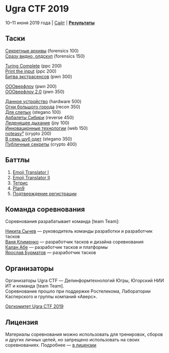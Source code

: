 # Ugra CTF 2019

10–11 июня 2019 года | [Сайт](https://ugractf.ru) | **[Результаты](SCOREBOARD.md)**

## Таски

[Секретные архивы](tasks/anonymous/) (forensics 100)  
[Сразу видно, олдскул](tasks/olds/) (forensics 150)

[Turing Complete](tasks/turing/) (ppc 200)  
[Print the input](tasks/printinput/) (ppc 200)  
[Битва экстрасенсов](tasks/extrasense/) (pwn 300)

[ОООверфлоу](tasks/oooverflow/) (pwn 200)  
[ОООверфлоу 2.0](tasks/oooverflow2/) (pwn 350)

[Данное устройство](tasks/apparatus/) (hardware 500)  
[Огни большого города](tasks/bigcitylights/) (recon 350)  
[Для слепых](tasks/blind/) (stegano 100)  
[Арбалеты Сибири](tasks/bow/) (reverse 450)  
[Леденящее дыхание](tasks/exhale/) (joy 100)  
[Инновационные технологии](tasks/modern/) (web 150)  
[noteasy³](tasks/noteasy3/) (crypto 200)  
[В семь шуб одет](tasks/onionion/) (stegano 350)  
[Публичные секреты](tasks/secrets/) (crypto 400)

## Баттлы

1. [Emoji Translator I](battles/emoji-deploy/)
2. [Emoji Translator II](battles/emoji/)
3. [Тетрис](battles/tetris/)
4. [Plan9](battles/plan/)
5. [Подтверждение регистрации](battles/signupnowhere/)

## Команда соревнования

Соревнования разрабатывает команда [team Team]:

[Никита Сычев](https://github.com/nsychev) — руководитель команды разработки и разработчик тасков  
[Ваня Клименко](https://github.com/vanyaklimenko) — разработчик тасков и дизайна соревнования  
[Калан Абе](https://github.com/kalan) — разработчик тасков и платформы  
[Ярослав Бурматов](https://github.com/javach) — разработчик тасков

## Организаторы

Организаторы Ugra CTF — Депинформтехнологий Югры, Югорский НИИ ИТ и команда [team Team].  
Соревнование прошло при поддержке Ростелекома, Лаборатории Касперского и группы компаний «Аверс».

[Оргкомитет Ugra CTF 2019](https://ugractf.ru/committee)

## Лицензия

Материалы соревнования можно использовать для тренировок, сборов и других личных целей, но запрещено использовать на своих соревнованиях. Подробнее — [в лицензии](LICENSE)
